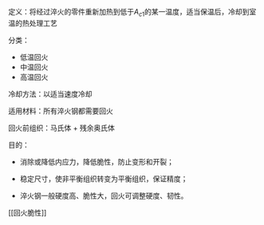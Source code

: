 定义：将经过淬火的零件重新加热到低于$A_{c1}$的某一温度，适当保温后，冷却到室温的热处理工艺

分类：
- 低温回火
- 中温回火
- 高温回火

冷却方法：以适当速度冷却

适用材料：所有淬火钢都需要回火

回火前组织：马氏体 + 残余奥氏体

目的：

- 消除或降低内应力，降低脆性，防止变形和开裂；

- 稳定尺寸，使非平衡组织转变为平衡组织，保证精度；

- 淬火钢一般硬度高、脆性大，回火可调整硬度、韧性。

[[回火脆性]]